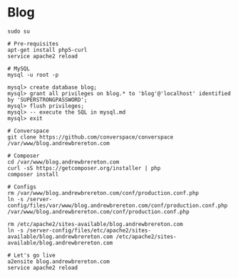 Blog
====

    sudo su
  
    # Pre-requisites
    apt-get install php5-curl
    service apache2 reload
    
    # MySQL
    mysql -u root -p
    
    mysql> create database blog;
    mysql> grant all privileges on blog.* to 'blog'@'localhost' identified by 'SUPERSTRONGPASSWORD';
    mysql> flush privileges;
    mysql> -- execute the SQL in mysql.md
    mysql> exit
    
    # Converspace
    git clone https://github.com/converspace/converspace /var/www/blog.andrewbrereton.com
    
    # Composer
    cd /var/www/blog.andrewbrereton.com
    curl -sS https://getcomposer.org/installer | php
    composer install
    
    # Configs
    rm /var/www/blog.andrewbrereton.com/conf/production.conf.php
    ln -s /server-config/files/var/www/blog.andrewbrereton.com/conf/production.conf.php /var/www/blog.andrewbrereton.com/conf/production.conf.php

    rm /etc/apache2/sites-available/blog.andrewbrereton.com
    ln -s /server-config/files/etc/apache2/sites-available/blog.andrewbrereton.com /etc/apache2/sites-available/blog.andrewbrereton.com

    # Let's go live
    a2ensite blog.andrewbrereton.com
    service apache2 reload
   
